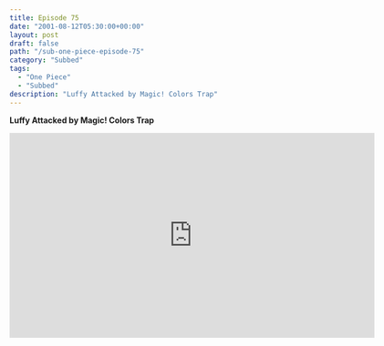 ```yaml
---
title: Episode 75
date: "2001-08-12T05:30:00+00:00"
layout: post
draft: false
path: "/sub-one-piece-episode-75"
category: "Subbed"
tags:
  - "One Piece"
  - "Subbed"
description: "Luffy Attacked by Magic! Colors Trap"
---
```


**Luffy Attacked by Magic! Colors Trap**

<iframe width="640" height="360" src="https://www.rapidvideo.com/e/FX3C3QAT4O" frameborder="0" marginwidth=0 marginheight=0 scrolling=no allowfullscreen></iframe>

